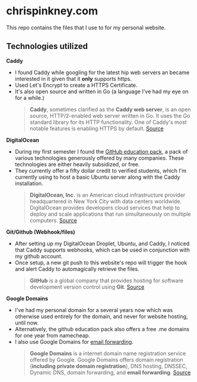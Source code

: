 # chrispinkney.com

This repo contains the files that I use to for my personal website.


## Technologies utilized
**Caddy**
- I found Caddy while googling for the latest hip web servers an became interested in it given that it **only** supports https.
- Used Let's Encrypt to create a HTTPS Certificate.
- It's also open source and written in Go (a language I've had my eye on for a while.)
	> **Caddy**, sometimes clarified as the **Caddy web server**, is an open source, HTTP/2-enabled web server written in Go. It uses the Go standard library for its HTTP functionality.
	>One of Caddy's most notable features is enabling HTTPS by default.
	>[Source](https://en.wikipedia.org/wiki/Caddy_(web_server))


**DigitalOcean**
- During my first semester I found the [GitHub education pack](https://education.github.com/pack), a pack of various technologies generously offered by many companies. These technologies are either heavily subsidized, or free.
- They currently offer a fifty dollar credit to verified students, which I'm currently using to host a basic Ubuntu server along with the Caddy installation.
	> **DigitalOcean, Inc.** is an American cloud infrastructure provider headquartered in New York City with data centers worldwide. DigitalOcean provides developers cloud services that help to deploy and scale applications that run simultaneously on multiple computers.
	>[Source](https://en.wikipedia.org/wiki/DigitalOcean)

**Git/Github (Webhook/files)**
- After setting up my DigitalOcean Droplet, Ubuntu, and Caddy, I noticed that Caddy supports webhooks, which can be used in conjunction with my github account.
- Once setup, a new git push to this website's repo will trigger the hook and alert Caddy to automagically retrieve the files.
	> **GitHub** is a global company that provides hosting for software development version control using **Git**.
	> [Source](https://en.wikipedia.org/wiki/GitHub)

**Google Domains**
- I've had my personal domain for a several years now which was otherwise used entirely for the domain, and never for website hosting, until now.
- Alternatively, the github education pack also offers a free .me domains for one year from namecheap.
- I also use Google Domains for [email forwarding](mailto:hey@chrispinkney.com).
	> **Google Domains** is a internet domain name registration service offered by Google.
Google Domains offers domain registration (**including private domain registration**), DNS hosting, DNSSEC, Dynamic DNS, domain forwarding, and **email forwarding**. [Source](https://en.wikipedia.org/wiki/Google_Domains)
